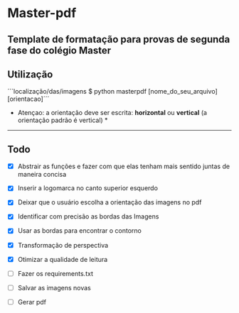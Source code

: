 # Master-pdf
Template de formatação para provas de segunda fase do colégio Master
---
## Utilização
´´´localização/das/imagens $ python masterpdf [nome_do_seu_arquivo] [orientacao]´´´

* Atençao: a orientação deve ser escrita: **horizontal** ou **vertical** (a orientação padrão é vertical) *
---
## Todo

- [X] Abstrair as funções e fazer com que elas tenham mais sentido juntas de maneira concisa

- [X] Inserir a logomarca no canto superior esquerdo

- [X] Deixar que o usuário escolha a orientação das imagens no pdf

- [X] Identificar com precisão as bordas das Imagens

- [x] Usar as bordas para encontrar o contorno

- [x] Transformação de perspectiva

- [x] Otimizar a qualidade de leitura

- [ ] Fazer os requirements.txt

- [ ] Salvar as imagens novas

- [ ] Gerar pdf
